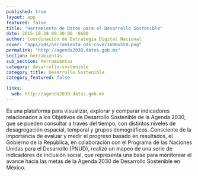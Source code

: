 ```yaml
---
published: true
layout: app
featured: false
title: "Herramienta de Datos para el Desarrollo Sostenible"
date: 2015-10-28 09:30:00 -0600
author: Coordinación de Estrategia Digital Nacional
cover: "apps/ods/herramienta-ods-cover1600x550.png"
permalink: "http://agenda2030.datos.gob.mx"
section: herramientas
sub_section: herramientas
category: desarrollo-sostenible
category_title: Desarrollo Sostenible
category_featured: false

links:
  web: http://agenda2030.datos.gob.mx
---
```

Es una plataforma para visualizar, explorar y comparar indicadores relacionados a los Objetivos de Desarrollo Sostenible de la Agenda 2030, que se pueden consultar a través del tiempo, con distintos niveles de desagregación espacial, temporal y grupos demográficos. Consciente de la importancia de evaluar y medir el progreso basado en resultados, el Gobierno de la República, en colaboración con el Programa de las Naciones Unidas para el Desarrollo (PNUD), realizó un mapeo de una serie de indicadores de inclusión social, que representa una base para monitorear el avance hacia las metas de la Agenda 2030 de Desarrollo Sostenible en México.

